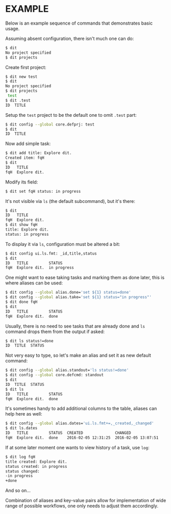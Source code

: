 EXAMPLE
=======

Below is an example sequence of commands that demonstrates basic usage.

Assuming absent configuration, there isn't much one can do:

```bash
$ dit
No project specified
$ dit projects
```

Create first project:

```bash
$ dit new test
$ dit
No project specified
$ dit projects
 test
$ dit .test
ID  TITLE
```

Setup the `test` project to be the default one to omit `.test` part:

```bash
$ dit config --global core.defprj: test
$ dit
ID  TITLE
```

Now add simple task:

```bash
$ dit add title: Explore dit.
Created item: fqH
$ dit
ID   TITLE
fqH  Explore dit.
```

Modify its field:

```bash
$ dit set fqH status: in progress
```

It's not visible via `ls` (the default subcommand), but it's there:

```bash
$ dit
ID   TITLE
fqH  Explore dit.
$ dit show fqH
title: Explore dit.
status: in progress
```

To display it via `ls`, configuration must be altered a bit:

```bash
$ dit config ui.ls.fmt: _id,title,status
$ dit
ID   TITLE         STATUS
fqH  Explore dit.  in progress
```

One might want to ease taking tasks and marking them as done later, this is
where aliases can be used:

```bash
$ dit config --global alias.done='set ${1} status=done'
$ dit config --global alias.take='set ${1} status="in progress"'
$ dit done fqH
$ dit
ID   TITLE         STATUS
fqH  Explore dit.  done
```

Usually, there is no need to see tasks that are already done and `ls` command
drops them from the output if asked:

```bash
$ dit ls status!=done
ID  TITLE  STATUS
```

Not very easy to type, so let's make an alias and set it as new default command:

```bash
$ dit config --global alias.standout='ls status!=done'
$ dit config --global core.defcmd: standout
$ dit
ID  TITLE  STATUS
$ dit ls
ID   TITLE         STATUS
fqH  Explore dit.  done
```

It's sometimes handy to add additional columns to the table, aliases can help
here as well:

```bash
$ dit config --global alias.dates='ui.ls.fmt+=,_created,_changed'
$ dit ls.dates
ID   TITLE         STATUS  CREATED              CHANGED
fqH  Explore dit.  done    2016-02-05 12:31:25  2016-02-05 13:07:51
```

If at some later moment one wants to view history of a task, use `log`:

```bash
$ dit log fqH
title created: Explore dit.
status created: in progress
status changed:
-in progress
+done
```

And so on...

Combination of aliases and key-value pairs allow for implementation of wide
range of possible workflows, one only needs to adjust them accordingly.
